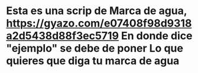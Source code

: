 # Esta es una scrip de Marca de agua, https://gyazo.com/e07408f98d9318a2d5438d88f3ec5719 En donde dice "ejemplo" se debe de poner Lo que quieres que diga tu marca de agua
